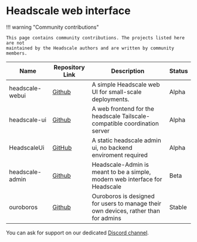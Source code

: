 # Headscale web interface

!!! warning "Community contributions"

    This page contains community contributions. The projects listed here are not
    maintained by the Headscale authors and are written by community members.

| Name            | Repository Link                                         | Description                                                                         | Status |
| --------------- | ------------------------------------------------------- | ----------------------------------------------------------------------------------- | ------ |
| headscale-webui | [Github](https://github.com/ifargle/headscale-webui)    | A simple Headscale web UI for small-scale deployments.                              | Alpha  |
| headscale-ui    | [Github](https://github.com/gurucomputing/headscale-ui) | A web frontend for the headscale Tailscale-compatible coordination server           | Alpha  |
| HeadscaleUi     | [GitHub](https://github.com/simcu/headscale-ui)         | A static headscale admin ui, no backend enviroment required                         | Alpha  |
| headscale-admin | [Github](https://github.com/GoodiesHQ/headscale-admin)  | Headscale-Admin is meant to be a simple, modern web interface for Headscale         | Beta   |
| ouroboros       | [Github](https://github.com/yellowsink/ouroboros)       | Ouroboros is designed for users to manage their own devices, rather than for admins | Stable |

You can ask for support on our dedicated [Discord channel](https://discord.com/channels/896711691637780480/1105842846386356294).
